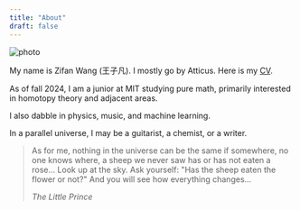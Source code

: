 ```yaml
---
title: "About"
draft: false
---
```


![photo](/website/images/bad.jpeg)

My name is Zifan Wang (王子凡). I mostly go by Atticus. Here is my [CV](/website/cv.pdf).

As of fall 2024, I am a junior at MIT studying pure math, primarily interested in homotopy theory and adjacent areas.

I also dabble in physics, music, and machine learning.

In a parallel universe, I may be a guitarist, a chemist, or a writer.

> As for me, nothing in the universe can be the same if somewhere, no one knows where, a sheep we never saw has or has not eaten a rose... Look up at the sky. Ask yourself: \"Has the sheep eaten the flower or not?\" And you will see how everything changes...
>
> *The Little Prince*